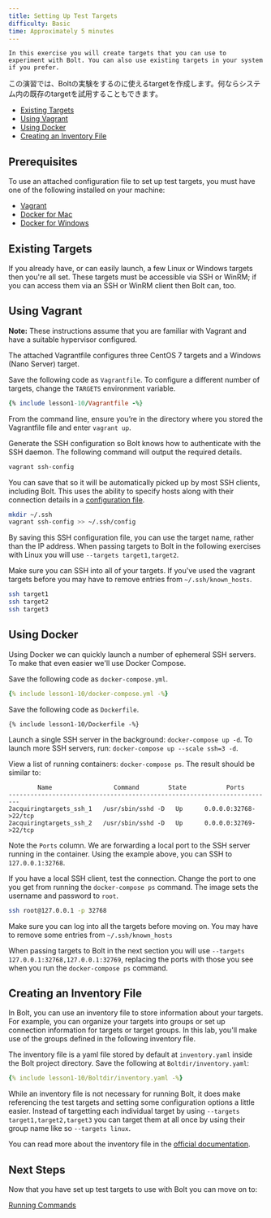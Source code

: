 ```yaml
---
title: Setting Up Test Targets
difficulty: Basic
time: Approximately 5 minutes
---
```


```
In this exercise you will create targets that you can use to experiment with Bolt. You can also use existing targets in your system if you prefer.
```

この演習では、Boltの実験をするのに使えるtargetを作成します。何ならシステム内の既存のtargetを試用することもできます。

- [Existing Targets](#existing-targets)
- [Using Vagrant](#using-vagrant)
- [Using Docker](#using-docker)
- [Creating an Inventory File](#creating-an-inventory-file)

## Prerequisites
To use an attached configuration file to set up test targets, you must have one of the following installed on your machine:

- [Vagrant](https://www.vagrantup.com/)
- [Docker for Mac](https://docs.docker.com/docker-for-mac/install/)
- [Docker for Windows](https://docs.docker.com/docker-for-windows/install/)

## Existing Targets

If you already have, or can easily launch, a few Linux or Windows targets then you're all set. These targets must be accessible via SSH or WinRM; if you can  access them via an SSH or WinRM client then Bolt can, too.

## Using Vagrant
**Note:** These instructions assume that you are familiar with Vagrant and have a suitable hypervisor configured.

The attached Vagrantfile configures three CentOS 7 targets and a Windows (Nano Server) target.

Save the following code as `Vagrantfile`. To configure a different number of targets, change the `TARGETS` environment variable.

```ruby
{% include lesson1-10/Vagrantfile -%}
```

From the command line, ensure you’re in the directory where you stored the Vagrantfile file and enter `vagrant up`.

Generate the SSH configuration so Bolt knows how to authenticate with the SSH daemon. The following command will output the required details.

```bash
vagrant ssh-config
```

You can save that so it will be automatically picked up by most SSH clients, including Bolt. This uses the ability to specify hosts along with their connection details in a [configuration file](https://linux.die.net/man/5/ssh_config).

```bash
mkdir ~/.ssh
vagrant ssh-config >> ~/.ssh/config
```

By saving this SSH configuration file, you can use the target name, rather than the IP address. When passing targets to Bolt in the following exercises with Linux you will use `--targets target1,target2`.

Make sure you can SSH into all of your targets. If you've used the vagrant targets before you may have to remove entries from `~/.ssh/known_hosts`.

```bash
ssh target1
ssh target2
ssh target3
```

## Using Docker
Using Docker we can quickly launch a number of ephemeral SSH servers. To make that even easier we'll use Docker Compose.

Save the following code as `docker-compose.yml`.

```yaml
{% include lesson1-10/docker-compose.yml -%}
```

Save the following code as `Dockerfile`.

```docker
{% include lesson1-10/Dockerfile -%}
```

Launch a single SSH server in the background: `docker-compose up -d`. To launch more SSH servers, run:  `docker-compose up --scale ssh=3 -d`.

View a list of running containers: `docker-compose ps`. The result should be similar to:

```
        Name                 Command        State           Ports
-------------------------------------------------------------------------
2acquiringtargets_ssh_1   /usr/sbin/sshd -D   Up      0.0.0.0:32768->22/tcp
2acquiringtargets_ssh_2   /usr/sbin/sshd -D   Up      0.0.0.0:32769->22/tcp
```

Note the `Ports` column. We are forwarding a local port to the SSH server running in the container. Using the example above, you can SSH to `127.0.0.1:32768`.

If you have a local SSH client, test the connection. Change the port to one you get from running the `docker-compose ps` command. The image sets the username and password to `root`.

```bash
ssh root@127.0.0.1 -p 32768
```

Make sure you can log into all the targets before moving on. You may have to remove some entries from `~/.ssh/known_hosts`

When passing targets to Bolt in the next section you will use `--targets 127.0.0.1:32768,127.0.0.1:32769`, replacing the ports with those you see when you run the `docker-compose ps` command.

## Creating an Inventory File

In Bolt, you can use an inventory file to store information about your targets. For example, you can organize your targets into groups or set up connection information for targets or target groups. In this lab, you'll make use of the groups defined in the following inventory file.

The inventory file is a yaml file stored by default at `inventory.yaml` inside the Bolt project directory. Save the following at `Boltdir/inventory.yaml`:

```yaml
{% include lesson1-10/Boltdir/inventory.yaml -%}
```

While an inventory file is not necessary for running Bolt, it does make referencing the test targets and setting some configuration options a little easier. Instead of targetting each individual target by using `--targets target1,target2,target3` you can target them at all once by using their group name like so `--targets linux`.

You can read more about the inventory file in the [official documentation](https://puppet.com/docs/bolt/latest/inventory_file.html).

## Next Steps

Now that you have set up test targets to use with Bolt you can move on to:

[Running Commands](../03-running-commands)
